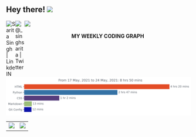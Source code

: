 ## Hey there! <img src="https://media.giphy.com/media/hvRJCLFzcasrR4ia7z/giphy.gif" width="30px"> 
![](https://visitor-badge.glitch.me/badge?page_id=itssingh.itssingh)
<a href="https://www.linkedin.com/in/s-sarita/">
  <img align="left" alt="Sarita Singh | LinkdeIN" width="25px" src="https://cdn.jsdelivr.net/npm/simple-icons@v3/icons/linkedin.svg" />
</a>
<a href="https://twitter.com/_singhsarita?s=09/">
  <img align="left" alt="@_singhsarita | Twitter" width="25px" src="https://cdn.jsdelivr.net/npm/simple-icons@v3/icons/twitter.svg" />
</a>

<p align="center">
 <b>
  MY WEEKLY CODING GRAPH
  </b>
</p>

<p align="center">
<img src=https://github.com/itssingh/itssingh/blob/master/images/stat.svg alt="image"/>
</p>

<table><tr><td><img src="https://github-readme-stats.vercel.app/api?username=itssingh&show_icons=true&theme=gotham" /></td><td><img src="http://github-readme-streak-stats.herokuapp.com?user=itssingh&theme=gotham"/></td></tr></table>
